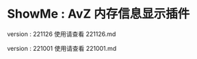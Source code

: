 <!--
 * @Coding: utf-8
 * @Author: vector-wlc
 * @Date: 2022-11-26 11:37:25
 * @Description: 
-->
# ShowMe : AvZ 内存信息显示插件

version : 221126 使用请查看 221126.md

version : 221001 使用请查看 221001.md